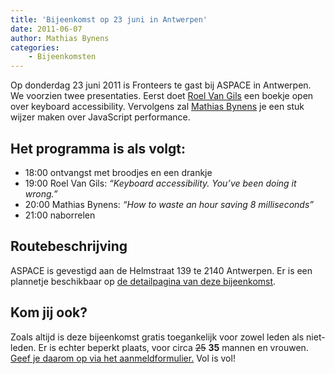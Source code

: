 ```yaml
---
title: 'Bijeenkomst op 23 juni in Antwerpen'
date: 2011-06-07
author: Mathias Bynens
categories:
    - Bijeenkomsten
---
```


Op donderdag 23 juni 2011 is Fronteers te gast bij ASPACE in Antwerpen. We voorzien twee presentaties. Eerst doet [Roel Van Gils](http://catchup.be/) een boekje open over keyboard accessibility. Vervolgens zal [Mathias Bynens](http://mathiasbynens.be/) je een stuk wijzer maken over JavaScript performance.

## Het programma is als volgt:

-   18:00 ontvangst met broodjes en een drankje
-   19:00 Roel Van Gils: _“Keyboard accessibility. You’ve been doing it wrong.”_
-   20:00 Mathias Bynens: _“How to waste an hour saving 8 milliseconds”_
-   21:00 naborrelen

## Routebeschrijving

ASPACE is gevestigd aan de Helmstraat 139 te 2140 Antwerpen. Er is een plannetje beschikbaar op [de detailpagina van deze bijeenkomst](/bijeenkomsten/2011/aspace).

## Kom jij ook?

Zoals altijd is deze bijeenkomst gratis toegankelijk voor zowel leden als niet-leden. Er is echter beperkt plaats, voor circa <strike>25</strike> **35** mannen en vrouwen. [Geef je daarom op via het aanmeldformulier.](/bijeenkomsten/2011/aspace#formulier-1) Vol is vol!
